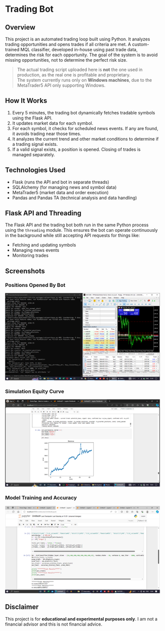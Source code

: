 # Trading Bot

## Overview
This project is an automated trading loop built using Python. It analyzes trading opportunities and opens trades if all criteria are met. A custom-trained MQL classifier, developed in-house using past trade data, determines the risk for each opportunity. The goal of the system is to avoid missing opportunities, not to determine the perfect risk size. 

> The actual trading script uploaded here is **not** the one used in production, as the real one is profitable and proprietary.  
> The system currently runs only on **Windows machines**, due to the MetaTrader5 API only supporting Windows.

## How It Works
1. Every 5 minutes, the trading bot dynamically fetches tradable symbols using the Flask API.
2. It updates market data for each symbol.
3. For each symbol, it checks for scheduled news events. If any are found, it avoids trading near those times.
4. It analyzes the current trend and other market conditions to determine if a trading signal exists.
5. If a valid signal exists, a position is opened. Closing of trades is managed separately.

## Technologies Used
- Flask (runs the API and bot in separate threads)
- SQLAlchemy (for managing news and symbol data)
- MetaTrader5 (market data and order execution)
- Pandas and Pandas TA (technical analysis and data handling)

## Flask API and Threading
The Flask API and the trading bot both run in the same Python process using the `threading` module. This ensures the bot can operate continuously in the background while still accepting API requests for things like:
- Fetching and updating symbols
- Managing news events
- Monitoring trades

## Screenshots

### Positions Opened By Bot
![Positions Opened By Bot](./assets/screenshots/trades_opened_by_the_bot.png)

### Simulation Equity Curve
![Equity Curve](./assets/screenshots/simple_equity_curve.png)

### Model Training and Accuracy
![Model Accuracy](./assets/screenshots/model_accuracy.png)

## Disclaimer
This project is for **educational and experimental purposes only**. I am not a financial advisor and this is not financial advice.
  